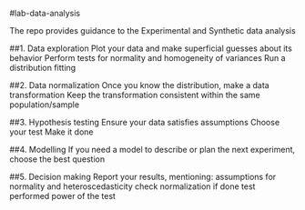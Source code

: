 #lab-data-analysis

The repo provides guidance to the Experimental and Synthetic data analysis

##1. Data exploration
Plot your data and make superficial guesses about its behavior
Perform tests for normality and homogeneity of variances 
Run a distribution fitting

##2. Data normalization
Once you know the distribution, make a data transformation
Keep the transformation consistent within the same population/sample

##3. Hypothesis testing
Ensure your data satisfies assumptions
Choose your test
Make it done

##4. Modelling
If you need a model to describe or plan the next experiment, choose the best question

##5. Decision making
Report your results, mentioning:
assumptions for normality and heteroscedasticity check
normalization if done
test performed
power of the test
